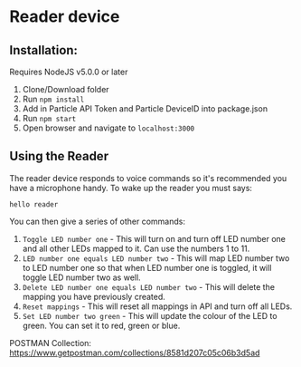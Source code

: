 # Reader device

## Installation:
Requires NodeJS v5.0.0 or later

1. Clone/Download folder
2. Run ```npm install```
2. Add in Particle API Token and Particle DeviceID into package.json
3. Run ```npm start```
4. Open browser and navigate to ```localhost:3000```

## Using the Reader

The reader device responds to voice commands so it's recommended you have a microphone handy.  To wake up the reader you must says:

```hello reader```

You can then give a series of other commands:

1. ```Toggle LED number one``` - This will turn on and turn off LED number one and all other LEDs mapped to it.  Can use the numbers 1 to 11.
2. ```LED number one equals LED number two``` - This will map LED number two to LED number one so that when LED number one is toggled, it will toggle LED number two as well.
3. ```Delete LED number one equals LED number two``` - This will delete the mapping you have previously created.
4. ```Reset mappings``` - This will reset all mappings in API and turn off all LEDs.
5. ```Set LED number two green``` - This will update the colour of the LED to green.  You can set it to red, green or blue.

POSTMAN Collection: https://www.getpostman.com/collections/8581d207c05c06b3d5ad
